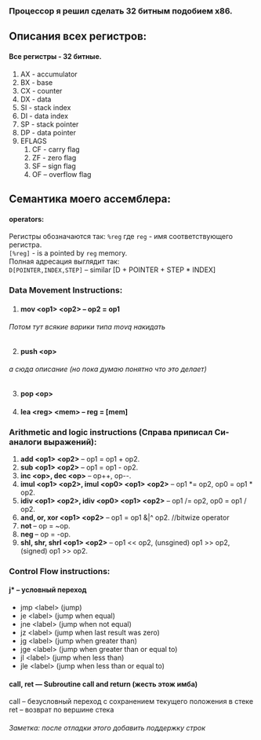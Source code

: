 ### Процессор я решил сделать 32 битным подобием x86.

## Описания всех регистров:
#### Все регистры - 32 битные.
1. AX - accumulator
2. BX - base
3. CX - counter
4. DX - data
5. SI - stack index
6. DI - data index
7. SP - stack pointer
8. DP - data pointer
9. EFLAGS
   1. CF - carry flag
   2. ZF - zero flag
   3. SF – sign flag
   4. OF – overflow flag

## Семантика моего ассемблера:
#### operators:
Регистры обозначаются так: `%reg` где `reg` - имя соответствующего регистра.\
`[%reg]` - is a pointed by `reg` memory.\
Полная адресация выглядит так:\
`D[POINTER,INDEX,STEP]` – similar [D + POINTER + STEP * INDEX]

### Data Movement Instructions:

1. #### mov \<op1> \<op2> – op2 = op1
###### Потом тут всякие варики типа movq накидать
2. #### push \<op>
###### а сюда описание (но пока думаю понятно что это делает)
3. #### pop \<op>

4. #### lea \<reg> \<mem> – reg = [mem] 

### Arithmetic and logic instructions (Справа приписал Си-аналоги выражений):

1. **add \<op1> \<op2>**  – op1 = op1 + op2.
2. **sub \<op1> \<op2>** – op1 = op1 - op2.
3. **inc \<op>, dec \<op>** – op++, op--.
4. **imul \<op1> \<op2>, imul \<op0> \<op1> \<op2>** – op1 *= op2, op0 = op1 * op2.
5. **idiv \<op1> \<op2>, idiv \<op0> \<op1> \<op2>** – op1 /= op2, op0 = op1 / op2.
6. **and, or, xor \<op1> \<op2>** – op1 = op1 &|^ op2. //bitwize operator
7. **not <op>** – op = ~op.
8. **neg <op>** – op = -op.
9. **shl, shr, shrl \<op1> \<op2>** – op1 << op2, (unsgined) op1 >> op2, (signed) op1 >> op2.

### Control Flow instructions:

#### j* – условный переход
* jmp \<label> (jump)
* je \<label> (jump when equal)
* jne \<label> (jump when not equal)
* jz \<label> (jump when last result was zero)
* jg \<label> (jump when greater than)
* jge \<label> (jump when greater than or equal to)
* jl \<label> (jump when less than)
* jle \<label> (jump when less than or equal to)

#### call, ret — Subroutine call and return (жесть этож имба)
call <label> – безусловный переход с сохранением текущего положения в стеке\
ret – возврат по вершине стека

###### Заметка: после отладки этого добавить поддержку строк

